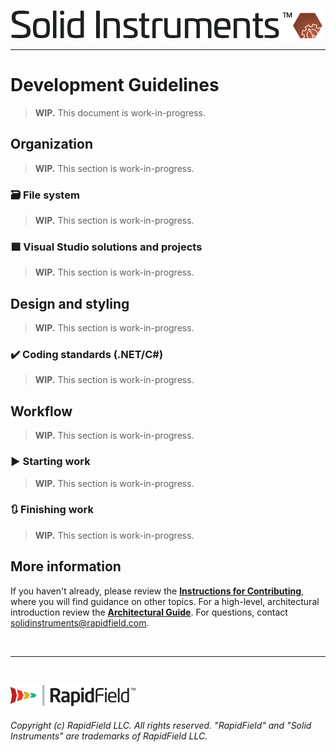 <!--
Copyright (c) RapidField LLC. Licensed under the MIT License. See LICENSE.txt in the project root for license information.
-->

[![Solid Instruments](SolidInstruments.Logo.Color.Transparent.500w.png)](README.md)
- - -

# Development Guidelines

> **WIP.** This document is work-in-progress.

## Organization

> **WIP.** This section is work-in-progress.

### 🗃️ File system

> **WIP.** This section is work-in-progress.

### 🟪 Visual Studio solutions and projects

> **WIP.** This section is work-in-progress.

## Design and styling

> **WIP.** This section is work-in-progress.

### ✔️ Coding standards (.NET/C#)

> **WIP.** This section is work-in-progress.

## Workflow

> **WIP.** This section is work-in-progress.

### ▶️ Starting work

> **WIP.** This section is work-in-progress.

### 🔃 Finishing work

> **WIP.** This section is work-in-progress.

## More information

If you haven't already, please review the [**Instructions for Contributing**](CONTRIBUTING.md), where you will find guidance on other topics. For a high-level, architectural introduction review the [**Architectural Guide**](ARCHITECTURE.md). For questions, contact [solidinstruments@rapidfield.com](mailto:solidinstruments@rapidfield.com).

<br />

- - -

<br />

[![RapidField](RapidField.Logo.Color.Black.Transparent.200w.png)](https://www.rapidfield.com)

###### Copyright (c) RapidField LLC. All rights reserved. "RapidField" and "Solid Instruments" are trademarks of RapidField LLC.
